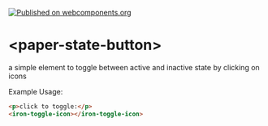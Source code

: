 [![Published on webcomponents.org](https://img.shields.io/badge/webcomponents.org-published-blue.svg)](https://beta.webcomponents.org/element/polymerEl/iron-toggle-icon)

# \<paper-state-button\>

a simple element to toggle between active and inactive state by clicking on icons

Example Usage:

<!--
```
<custom-element-demo>
  <template>
    <link rel="import" href="iron-toggle-icon.html">
    <next-code-block></next-code-block>
  </template>
</custom-element-demo>
```
-->
```html
<p>click to toggle:</p>
<iron-toggle-icon></iron-toggle-icon>


```